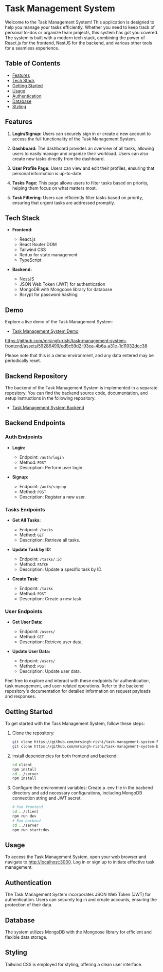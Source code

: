 # Task Management System

Welcome to the Task Management System! This application is designed to help you manage your tasks efficiently. Whether you need to keep track of personal to-dos or organize team projects, this system has got you covered. The system is built with a modern tech stack, combining the power of React.js for the frontend, NestJS for the backend, and various other tools for a seamless experience.

## Table of Contents

- [Features](#features)
- [Tech Stack](#tech-stack)
- [Getting Started](#getting-started)
- [Usage](#usage)
- [Authentication](#authentication)
- [Database](#database)
- [Styling](#styling)

## Features

1. **Login/Signup:** Users can securely sign in or create a new account to access the full functionality of the Task Management System.

2. **Dashboard:** The dashboard provides an overview of all tasks, allowing users to easily manage and organize their workload. Users can also create new tasks directly from the dashboard.

3. **User Profile Page:** Users can view and edit their profiles, ensuring that personal information is up-to-date.

4. **Tasks Page:** This page allows users to filter tasks based on priority, helping them focus on what matters most.

5. **Task Filtering:** Users can efficiently filter tasks based on priority, ensuring that urgent tasks are addressed promptly.

## Tech Stack

- **Frontend:**
  - React.js
  - React Router DOM
  - Tailwind CSS
  - Redux for state management
  - TypeScript

- **Backend:**
  - NestJS
  - JSON Web Token (JWT) for authentication
  - MongoDB with Mongoose library for database
  - Bcrypt for password hashing

## Demo

Explore a live demo of the Task Management System:

- [Task Management System Demo](https://task-management-system-by-rishi.netlify.app/)


https://github.com/mrsingh-rishi/task-management-system-frontend/assets/59289499/ed9c59d2-93ea-4b6a-a31e-1c11032dcc38


Please note that this is a demo environment, and any data entered may be periodically reset.

## Backend Repository

The backend of the Task Management System is implemented in a separate repository. You can find the backend source code, documentation, and setup instructions in the following repository:

- [Task Management System Backend](https://github.com/mrsingh-rishi/task-management-system-backend)

## Backend Endpoints

### Auth Endpoints

- **Login:**
  - Endpoint: `/auth/login`
  - Method: `POST`
  - Description: Perform user login.

- **Signup:**
  - Endpoint: `/auth/signup`
  - Method: `POST`
  - Description: Register a new user.

### Tasks Endpoints

- **Get All Tasks:**
  - Endpoint: `/tasks`
  - Method: `GET`
  - Description: Retrieve all tasks.

- **Update Task by ID:**
  - Endpoint: `/tasks/:id`
  - Method: `PATCH`
  - Description: Update a specific task by ID.

- **Create Task:**
  - Endpoint: `/tasks`
  - Method: `POST`
  - Description: Create a new task.

### User Endpoints

- **Get User Data:**
  - Endpoint: `/users/`
  - Method: `GET`
  - Description: Retrieve user data.

- **Update User Data:**
  - Endpoint: `/users/`
  - Method: `POST`
  - Description: Update user data.

Feel free to explore and interact with these endpoints for authentication, task management, and user-related operations. Refer to the backend repository's documentation for detailed information on request payloads and responses.


## Getting Started

To get started with the Task Management System, follow these steps:

1. Clone the repository:
   ```bash
   git clone https://github.com/mrsingh-rishi/task-management-system-frontend
   git clone https://github.com/mrsingh-rishi/task-management-system-backend
2. Install dependencies for both frontend and backend:
   ```bash
   cd client
   npm install
   cd ../server
   npm install
   ```
3. Configure the environment variables:
Create a .env file in the backend directory and add necessary configurations, including MongoDB connection string and JWT secret.

   ```bash
   # Run frontend
   cd ../client
   npm run dev
   # Run backend
   cd ../server
   npm run start:dev

## Usage

To access the Task Management System, open your web browser and navigate to [http://localhost:3000](http://localhost:3000). Log in or sign up to initiate effective task management.

## Authentication

The Task Management System incorporates JSON Web Token (JWT) for authentication. Users can securely log in and create accounts, ensuring the protection of their data.

## Database

The system utilizes MongoDB with the Mongoose library for efficient and flexible data storage.

## Styling

Tailwind CSS is employed for styling, offering a clean user interface.

